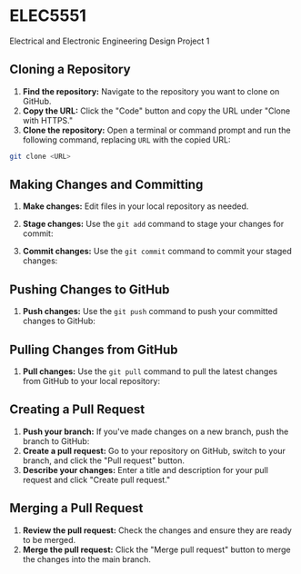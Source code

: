 # ELEC5551
Electrical and Electronic Engineering Design Project 1

## Cloning a Repository

1. **Find the repository:** Navigate to the repository you want to clone on GitHub.
2. **Copy the URL:** Click the "Code" button and copy the URL under "Clone with HTTPS."
3. **Clone the repository:** Open a terminal or command prompt and run the following command, replacing `URL` with the copied URL: 

```bash
git clone <URL>
```


## Making Changes and Committing
1. **Make changes:** Edit files in your local repository as needed.
2. **Stage changes:** Use the `git add` command to stage your changes for commit:


3. **Commit changes:** Use the `git commit` command to commit your staged changes:

## Pushing Changes to GitHub
1. **Push changes:** Use the `git push` command to push your committed changes to GitHub:

## Pulling Changes from GitHub
1. **Pull changes:** Use the `git pull` command to pull the latest changes from GitHub to your local repository:

## Creating a Pull Request
1. **Push your branch:** If you've made changes on a new branch, push the branch to GitHub:
2. **Create a pull request:** Go to your repository on GitHub, switch to your branch, and click the "Pull request" button.
3. **Describe your changes:** Enter a title and description for your pull request and click "Create pull request."

## Merging a Pull Request
1. **Review the pull request:** Check the changes and ensure they are ready to be merged.
2. **Merge the pull request:** Click the "Merge pull request" button to merge the changes into the main branch.
